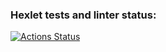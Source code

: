 ### Hexlet tests and linter status:
[![Actions Status](https://github.com/erzhan12/backend-project-lvl3/workflows/hexlet-check/badge.svg)](https://github.com/erzhan12/backend-project-lvl3/actions)